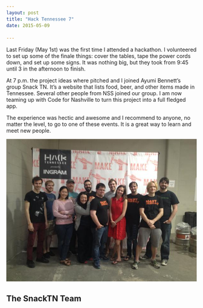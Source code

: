 ```yaml
---
layout: post
title: "Hack Tennessee 7"
date: 2015-05-09

---
```

Last Friday (May 1st) was the first time I attended a hackathon. I volunteered to set up some of the finale things: cover the tables, tape the power cords down, and set up some signs. It was nothing big, but they took from 9:45 until 3 in the afternoon to finish.

At 7 p.m. the project ideas where pitched and I joined Ayumi Bennett’s group Snack TN. It’s a website that lists food, beer, and other items made in Tennessee. Several other people from NSS joined our group. I am now teaming up with Code for Nashville to turn this project into a full fledged app.

The experience was hectic and awesome and I recommend to anyone, no matter the level, to go to one of these events. It is a great way to learn and meet new people.

<img class="snackPic" src="/assets/images/SnackTN.jpg">

## The SnackTN Team
